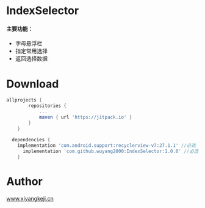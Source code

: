 # IndexSelector

#### 主要功能：

-   字母悬浮栏
-   指定常用选择
-   返回选择数据

# Download

```groovy
allprojects {
		repositories {
			...
			maven { url 'https://jitpack.io' }
		}
	}
  
  dependencies {
    implementation 'com.android.support:recyclerview-v7:27.1.1'	//必选
	  implementation 'com.github.wuyang2000:IndexSelector:1.0.0' //必选
	}
```

# Author
www.xiyangkeji.cn
